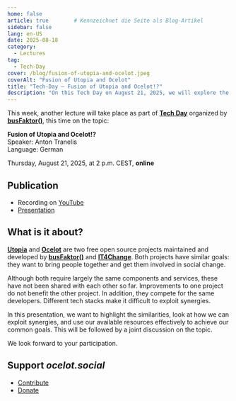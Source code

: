 ```yaml
---
home: false
article: true        # Kennzeichnet die Seite als Blog-Artikel
sidebar: false
lang: en-US
date: 2025-08-18
category:
  - Lectures
tag:
  - Tech-Day
cover: /blog/fusion-of-utopia-and-ocelot.jpeg
coverAlt: "Fusion of Utopia and Ocelot"
title: "Tech-Day – Fusion of Utopia and Ocelot!?"
description: "On this Tech Day on August 21, 2025, we will explore the question of whether Utopia Map and ocelot.social can be brought together. We look forward to your participation."
---
```


This week, another lecture will take place as part of [**Tech Day**](https://www.busfaktor.org/de/projekte/tech-day) organized by [**busFaktor()**](https://www.busfaktor.org/de), this time on the topic:

**Fusion of Utopia and Ocelot!?**  
Speaker: Anton Tranelis  
Language: German

Thursday, August 21, 2025, at 2 p.m. CEST, **online**

## Publication

- Recording on [YouTube](https://www.youtube.com/watch?v=NI-nAeYkmQk&list=PL5Xhli7oRz_UvRSDp61oTloWM0fc5e8Yy)
- [Presentation](https://hack.utopia-lab.org/s/vYs1BNmFi)

## What is it about?

[**Utopia**](https://utopia-map.org/) and [**Ocelot**](https://ocelot.social/en/) are two free open source projects maintained and developed by [**busFaktor()**](https://www.busfaktor.org/de) and [**IT4Change**](https://it4c.dev/).
Both projects have similar goals: they want to bring people together and get them involved in social change.

Although both require largely the same components and services, these have not been shared with each other so far. Improvements to one project do not benefit the other project. In addition, they compete for the same developers.
Different tech stacks make it difficult to exploit synergies.

In this presentation, we want to highlight the similarities, look at how we can exploit synergies, and use our available resources effectively to achieve our common goals.
This will be followed by a joint discussion on the topic.

We look forward to your participation.

## Support *ocelot.social*

- [Contribute](/en/contribute/)
- [Donate](/en/donate/)
